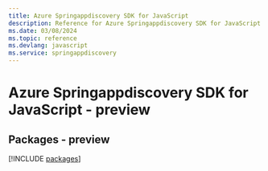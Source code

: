 ```yaml
---
title: Azure Springappdiscovery SDK for JavaScript
description: Reference for Azure Springappdiscovery SDK for JavaScript
ms.date: 03/08/2024
ms.topic: reference
ms.devlang: javascript
ms.service: springappdiscovery
---
```

# Azure Springappdiscovery SDK for JavaScript - preview
## Packages - preview
[!INCLUDE [packages](springappdiscovery-index.md)]